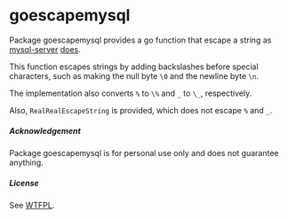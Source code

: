 # goescapemysql

Package goescapemysql provides a go function that escape a string as 
[mysql-server](https://github.com/mysql/mysql-server) 
[does](https://github.com/mysql/mysql-server/blob/c4f63caa8d9f30b2850672291e0ad0928dd89d0e/mysys/charset.c#L789). 

This function escapes strings by adding backslashes before special characters, such as making the null byte `\0` and 
the newline byte `\n`. 

The implementation also converts `%` to `\%` and `_` to `\_`, respectively. 

Also, `RealRealEscapeString` is provided, which does not escape `%` and `_`.

##### Acknowledgement

Package goescapemysql is for personal use only and does not guarantee anything.

##### License

See [WTFPL](http://www.wtfpl.net/txt/copying/).
